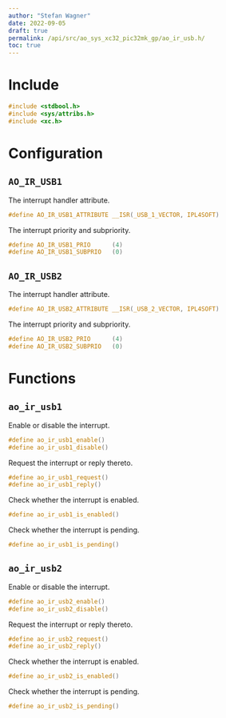 ```yaml
---
author: "Stefan Wagner"
date: 2022-09-05
draft: true
permalink: /api/src/ao_sys_xc32_pic32mk_gp/ao_ir_usb.h/
toc: true
---
```


# Include

```c
#include <stdbool.h>
#include <sys/attribs.h>
#include <xc.h>
```

# Configuration

## `AO_IR_USB1`

The interrupt handler attribute.

```c
#define AO_IR_USB1_ATTRIBUTE __ISR(_USB_1_VECTOR, IPL4SOFT)
```

The interrupt priority and subpriority.

```c
#define AO_IR_USB1_PRIO      (4)
#define AO_IR_USB1_SUBPRIO   (0)
```

## `AO_IR_USB2`

The interrupt handler attribute.

```c
#define AO_IR_USB2_ATTRIBUTE __ISR(_USB_2_VECTOR, IPL4SOFT)
```

The interrupt priority and subpriority.

```c
#define AO_IR_USB2_PRIO      (4)
#define AO_IR_USB2_SUBPRIO   (0)
```

# Functions

## `ao_ir_usb1`

Enable or disable the interrupt.

```c
#define ao_ir_usb1_enable()
#define ao_ir_usb1_disable()
```

Request the interrupt or reply thereto.

```c
#define ao_ir_usb1_request()
#define ao_ir_usb1_reply()
```

Check whether the interrupt is enabled.

```c
#define ao_ir_usb1_is_enabled()
```

Check whether the interrupt is pending.

```c
#define ao_ir_usb1_is_pending()
```

## `ao_ir_usb2`

Enable or disable the interrupt.

```c
#define ao_ir_usb2_enable()
#define ao_ir_usb2_disable()
```

Request the interrupt or reply thereto.

```c
#define ao_ir_usb2_request()
#define ao_ir_usb2_reply()
```

Check whether the interrupt is enabled.

```c
#define ao_ir_usb2_is_enabled()
```

Check whether the interrupt is pending.

```c
#define ao_ir_usb2_is_pending()
```
